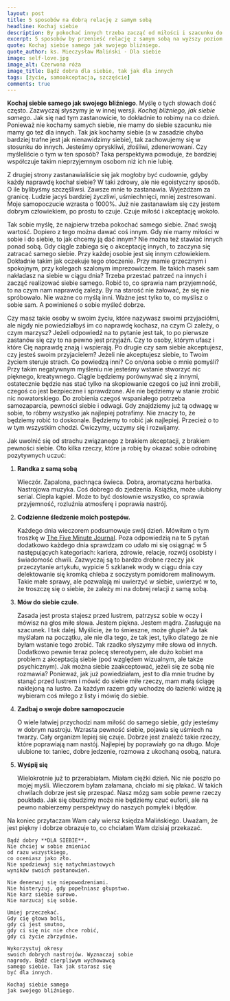 ```yaml
---
layout: post
title: 5 sposobów na dobrą relację z samym sobą
headline: Kochaj siebie
description: By pokochać innych trzeba zacząć od miłości i szacunku do samego siebie. Oto 5 sposobów na nawiązanie głębszej relacji z samym sobą.
excerpt: 5 sposobów by przenieść relację z samym sobą na wyższy poziom
quote: Kochaj siebie samego jak swojego bliźniego.
quote_author: ks. Mieczysław Maliński - Dla siebie
image: self-love.jpg
image_alt: Czerwona róża
image_title: Bądź dobra dla siebie, tak jak dla innych
tags: [życie, samoakceptacja, szczęście]
comments: true
---
```


**Kochaj siebie samego jak swojego bliźniego**. Myślę o tych słowach dość często. Zazwyczaj słyszymy je w innej wersji. *Kochaj bliźniego, jak siebie samego*. Jak się nad tym zastanowicie, to dokładnie to robimy na co dzień. Ponieważ nie kochamy samych siebie, nie mamy do siebie szacunku nie mamy go też dla innych. Tak jak kochamy siebie (a w zasadzie chyba bardziej trafne jest jak nienawidzimy siebie), tak zachowujemy się w stosunku do innych. Jesteśmy opryskliwi, złośliwi, zdenerwowani. Czy myśleliście o tym w ten sposób? Taka perspektywa powoduje, że bardziej współczuje takim nieprzyjemnym osobom niż ich nie lubię.

<!--break-->

Z drugiej strony zastanawialiście się jak mogłoby być cudownie, gdyby każdy naprawdę kochał siebie? W taki zdrowy, ale nie egoistyczny sposób. O ile bylibyśmy szczęśliwsi. Zawsze mnie to zastanawia. Wyjeżdżam za granicę. Ludzie jacyś bardziej życzliwi, uśmiechnięci, mniej zestresowani. Moje samopoczucie wzrasta o 1000%. Już nie zastanawiam się czy jestem dobrym człowiekiem, po prostu to czuje. Czuje miłość i akceptację wokoło.

Tak sobie myślę, że najpierw trzeba pokochać samego siebie. Znać swoją wartość. Dopiero z tego można dawać coś innym. Gdy nie mamy miłości w sobie i do siebie, to jak chcemy ją dać innym? Nie można też stawiać innych ponad sobą. Gdy ciągle zabiega się o akceptację innych, to zaczyna się zatracać samego siebie. Przy każdej osobie jest się innym człowiekiem. Dokładnie takim jak oczekuje tego otoczenie. Przy mamie grzecznym i spokojnym, przy kolegach szalonym imprezowiczem. Ile takich masek sam nakładasz na siebie w ciągu dnia? Trzeba przestać patrzeć na innych i zacząć realizować siebie samego. Robić to, co sprawia nam przyjemność, to na czym nam naprawdę zależy. By na starość nie żałować, że się nie spróbowało. Nie ważne co myślą inni. Ważne jest tylko to, co myślisz o sobie sam. A powinieneś o sobie myśleć dobrze.

Czy masz takie osoby w swoim życiu, które nazywasz swoimi przyjaciółmi, ale nigdy nie powiedziałbyś im co naprawdę kochasz, na czym Ci zależy, o czym marzysz? Jeżeli odpowiedź na to pytanie jest tak, to po pierwsze zastanów się czy to na pewno jest przyjaźń. Czy to osoby, którym ufasz i które Cię naprawdę znają i wspierają. Po drugie czy sam siebie akceptujesz, czy jesteś swoim przyjacielem? Jeżeli nie akceptujesz siebie, to Twoim życiem steruje strach. Co powiedzą inni? Co on/ona sobie o mnie pomyśli? Przy takim negatywnym myśleniu nie jesteśmy wstanie stworzyć nic pięknego, kreatywnego. Ciągle będziemy porównywać się z innymi, ostatecznie będzie nas stać tylko na skopiowanie czegoś co już inni zrobili, czegoś co jest bezpieczne i sprawdzone. Ale nie będziemy w stanie zrobić nic nowatorskiego. Do zrobienia czegoś wspaniałego potrzeba samozaparcia, pewności siebie i odwagi. Gdy znajdziemy już tą odwagę w sobie, to róbmy wszystko jak najlepiej potrafimy. Nie znaczy to, że będziemy robić to doskonale. Będziemy to robić jak najlepiej. Przecież o to w tym wszystkim chodzi. Ćwiczymy, uczymy się i rozwijamy.

Jak uwolnić się od strachu związanego z brakiem akceptacji, z brakiem pewności siebie. Oto kilka rzeczy, które ja robię by okazać sobie odrobinę pozytywnych uczuć:

1. **Randka z samą sobą**

    Wieczór. Zapalona, pachnąca świeca. Dobra, aromatyczna herbatka. Nastrojowa muzyka. Coś dobrego do zjedzenia. Książka, może ulubiony serial. Ciepła kąpiel. Może to być dosłownie wszystko, co sprawia przyjemność, rozluźnia atmosferę i poprawia nastrój.

2. **Codzienne śledzenie moich postępów.**

    Każdego dnia wieczorem podsumowuje swój dzień. Mówiłam o tym troszkę w [The Five Minute Journal](/2016/07/30/5-five-minute-journal.html). Poza odpowiedzią na te 5 pytań dodatkowo każdego dnia sprawdzam co udało mi się osiągnąć w 5 następujących kategoriach: kariera, zdrowie, relacje, rozwój osobisty i świadomość chwili. Zazwyczaj są to bardzo drobne rzeczy jak przeczytanie artykułu, wypicie 5 szklanek wody w ciągu dnia czy delektowanie się kromką chleba z soczystym pomidorem malinowym. Takie małe sprawy, ale pozwalają mi uwierzyć w siebie, uwierzyć w to, że troszczę się o siebie, że zależy mi na dobrej relacji z samą sobą.

3. **Mów do siebie czule.**

    Zasada jest prosta stajesz przed lustrem, patrzysz sobie w oczy i mówisz na głos miłe słowa. Jestem piękna. Jestem mądra. Zasługuje na szacunek. I tak dalej. Myślicie, że to śmieszne, może głupie? Ja tak myślałam na początku, ale nie dla tego, że tak jest, tylko dlatego że nie byłam wstanie tego zrobić. Tak rzadko słyszymy miłe słowa od innych. Dodatkowo pewnie teraz polecę stereotypem, ale dużo kobiet ma problem z akceptacją siebie (pod względem wizualnym, ale także psychicznym). Jak można siebie zaakceptować, jeżeli się ze sobą nie rozmawia? Ponieważ, jak już powiedziałam, jest to dla mnie trudne by stanąć przed lustrem i mówić do siebie miłe rzeczy, mam małą ściągę naklejoną na lustro. Za każdym razem gdy wchodzę do łazienki widzę ją wybieram coś miłego z listy i mówię do siebie.

4. **Zadbaj o swoje dobre samopoczucie**

    O wiele łatwiej przychodzi nam miłość do samego siebie, gdy jesteśmy w dobrym nastroju. Wzrasta pewność siebie, pojawia się uśmiech na twarzy. Cały organizm lepiej się czuje. Dobrze jest znaleźć takie rzeczy, które poprawiają nam nastój. Najlepiej by poprawiały go na długo. Moje ulubione to: taniec, dobre jedzenie, rozmowa z ukochaną osobą, natura.

5. **Wyśpij się**

    Wielokrotnie już to przerabiałam. Miałam ciężki dzień. Nic nie poszło po mojej myśli. Wieczorem byłam załamana, chciało mi się płakać. W takich chwilach dobrze jest się przespać. Nasz mózg sam sobie pewne rzeczy poukłada. Jak się obudzimy może nie będziemy czuć euforii, ale na pewno nabierzemy perspektywy do naszych pomyłek i błędów.

Na koniec przytaczam Wam cały wiersz księdza Malińskiego. Uważam, że jest piękny i dobrze obrazuje to, co chciałam Wam dzisiaj przekazać.

```text
Bądź dobry **DLA SIEBIE**.
Nie chciej w sobie zmieniać
od razu wszystkiego,
co oceniasz jako zło.
Nie spodziewaj się natychmiastowych
wyników swoich postanowień.

Nie denerwuj się niepowodzeniami.
Nie histeryzuj, gdy popełniasz głupstwo.
Nie karz siebie surowo.
Nie narzucaj się sobie.

Umiej przeczekać.
Gdy cię głowa boli,
gdy ci jest smutno,
gdy ci się nic nie chce robić,
gdy ci życie zbrzydnie.

Wykorzystuj okresy
swoich dobrych nastrojów. Wyznaczaj sobie
nagrody. Bądź cierpliwym wychowawcą
samego siebie. Tak jak starasz się
być dla innych.

Kochaj siebie samego
jak swojego bliźniego.
```

